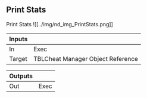 ## Print Stats
Print Stats
![[../img/nd_img_PrintStats.png]]

|Inputs||
|--|--|
| In | Exec |
| Target | TBLCheat Manager Object Reference |

|Outputs||
|--|--|
| Out | Exec |
